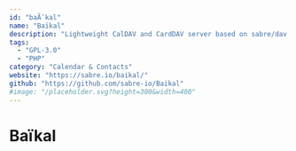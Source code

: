 ```yaml
---
id: "baÃ¯kal"
name: "Baïkal"
description: "Lightweight CalDAV and CardDAV server based on sabre/dav."
tags:
  - "GPL-3.0"
  - "PHP"
category: "Calendar & Contacts"
website: "https://sabre.io/baikal/"
github: "https://github.com/sabre-io/Baikal"
#image: "/placeholder.svg?height=300&width=400"
---
```


# Baïkal
